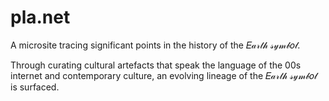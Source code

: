 # pla.net

A microsite tracing significant points in the history of the 𝐸𝒶𝓇𝓉𝒽 𝓈𝓎𝓂𝒷𝑜𝓁.

Through curating cultural artefacts that speak the language of the 00s internet and contemporary culture, an evolving lineage of the 𝐸𝒶𝓇𝓉𝒽 𝓈𝓎𝓂𝒷𝑜𝓁 is surfaced.
